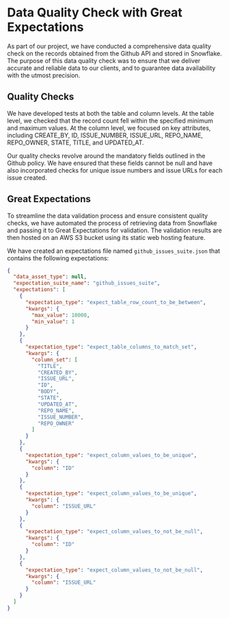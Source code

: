 # Data Quality Check with Great Expectations

As part of our project, we have conducted a comprehensive data quality check on the records obtained from the Github API and stored in Snowflake. The purpose of this data quality check was to ensure that we deliver accurate and reliable data to our clients, and to guarantee data availability with the utmost precision.

## Quality Checks
We have developed tests at both the table and column levels. At the table level, we checked that the record count fell within the specified minimum and maximum values. At the column level, we focused on key attributes, including CREATE_BY, ID, ISSUE_NUMBER, ISSUE_URL, REPO_NAME, REPO_OWNER, STATE, TITLE, and UPDATED_AT.

Our quality checks revolve around the mandatory fields outlined in the Github policy. We have ensured that these fields cannot be null and have also incorporated checks for unique issue numbers and issue URLs for each issue created.

## Great Expectations
To streamline the data validation process and ensure consistent quality checks, we have automated the process of retrieving data from Snowflake and passing it to Great Expectations for validation. The validation results are then hosted on an AWS S3 bucket using its static web hosting feature.

We have created an expectations file named `github_issues_suite.json` that contains the following expectations:

```json
{
  "data_asset_type": null,
  "expectation_suite_name": "github_issues_suite",
  "expectations": [
    {
      "expectation_type": "expect_table_row_count_to_be_between",
      "kwargs": {
        "max_value": 10000,
        "min_value": 1
      }
    },
    {
      "expectation_type": "expect_table_columns_to_match_set",
      "kwargs": {
        "column_set": [
          "TITLE",
          "CREATED_BY",
          "ISSUE_URL",
          "ID",
          "BODY",
          "STATE",
          "UPDATED_AT",
          "REPO_NAME",
          "ISSUE_NUMBER",
          "REPO_OWNER"
        ]
      }
    },
    {
      "expectation_type": "expect_column_values_to_be_unique",
      "kwargs": {
        "column": "ID"
      }
    },
    {
      "expectation_type": "expect_column_values_to_be_unique",
      "kwargs": {
        "column": "ISSUE_URL"
      }
    },
    {
      "expectation_type": "expect_column_values_to_not_be_null",
      "kwargs": {
        "column": "ID"
      }
    },
    {
      "expectation_type": "expect_column_values_to_not_be_null",
      "kwargs": {
        "column": "ISSUE_URL"
      }
    }
  ]
}

